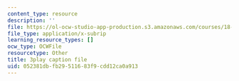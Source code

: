 ```yaml
---
content_type: resource
description: ''
file: https://ol-ocw-studio-app-production.s3.amazonaws.com/courses/18-06sc-linear-algebra-fall-2011/052381dbfb29511683f9cdd12ca0a913_AmQcoopBUTk.vtt
file_type: application/x-subrip
learning_resource_types: []
ocw_type: OCWFile
resourcetype: Other
title: 3play caption file
uid: 052381db-fb29-5116-83f9-cdd12ca0a913
---
```

